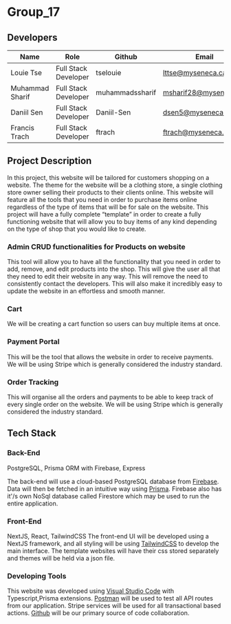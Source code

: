 # Group_17

## Developers
| Name        |   Role |     Github    | Email       |
| ----------- | --------- | --------- | --------------------------- |
| Louie Tse | Full Stack Developer | tselouie| lttse@myseneca.ca |
| Muhammad Sharif  | Full Stack Developer  | muhammadssharif | msharif28@myseneca.ca |
| Daniil Sen  | Full Stack Developer | Daniil-Sen | dsen5@myseneca.ca |
| Francis Trach  |  Full Stack Developer | ftrach | ftrach@myseneca.ca |

## Project Description


In this project, this website will be tailored for customers shopping on a website. The theme for the website will be a clothing store, a single clothing store owner selling their products to their clients online. This website will feature all the tools that you need in order to purchase items online regardless of the type of items that will be for sale on the website. This project will have a fully complete “template” in order to create a fully functioning website that will allow you  to buy items of any kind depending on the type of shop that you would like to create.

### Admin CRUD functionalities for Products on website

This tool will allow you to have all the functionality that you need in order to add, remove, and edit products into the shop. This will give the user all that they need to edit their website in any way. This will remove the need to consistently contact the developers. This will also make it incredibly easy to update the website in an effortless and smooth manner.

### Cart

We will be creating a cart function so users can buy multiple items at once. 

### Payment Portal

This will be the tool that allows the website in order to receive payments. We will be using Stripe which is generally considered the industry standard. 

### Order Tracking 

This will  organise all the orders and payments to be able to keep track of every single order on the website. We will be using Stripe which is generally considered the industry standard. 

## Tech Stack

### Back-End
 PostgreSQL, Prisma ORM with Firebase, Express 

The back-end will use a cloud-based PostgreSQL database from [Firebase](https://firebase.google.com/). Data will then be fetched in an intuitive way using [Prisma](https://prisma.io/).
Firebase also has it'/s own NoSql database called Firestore which may be used to run the entire application. 

### Front-End

NextJS, React, TailwindCSS
The front-end UI will be developed using a NextJS framework, and all styling will be using [TailwindCSS](https://tailwindcss.com/) to develop the main interface. The template websites will have their css stored separately and themes will be held via a json file.

### Developing Tools

This website was developed using [Visual Studio Code](https://code.visualstudio.com/) with Typescript,Prisma extensions. [Postman](https://www.postman.com/) will be used to test all API routes from our application. Stripe services will be used for all transactional based actions. [Github](https://www.github.com/) will be our primary source of code collaboration.





